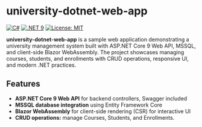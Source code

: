 # university-dotnet-web-app

[![C#](https://img.shields.io/badge/-C%23-239120?style=for-the-badge&logo=csharp)](https://docs.microsoft.com/en-us/dotnet/csharp/)
[![.NET 9](https://img.shields.io/badge/.NET-9-blue?style=for-the-badge&logo=.net)](https://dotnet.microsoft.com/)
[![License: MIT](https://img.shields.io/badge/License-MIT-blue.svg?style=for-the-badge)](LICENSE)

**university-dotnet-web-app** is a sample web application demonstrating a university management system built with ASP.NET Core 9 Web API, MSSQL, and client-side Blazor WebAssembly. The project showcases managing courses, students, and enrollments with CRUD operations, responsive UI, and modern .NET practices.

## Features

- **ASP.NET Core 9 Web API** for backend controllers, Swagger included
- **MSSQL database integration** using Entity Framework Core
- **Blazor WebAssembly** for client-side rendering (CSR) for interactive UI
- **CRUD operations:** manage Courses, Students, and Enrollments.

